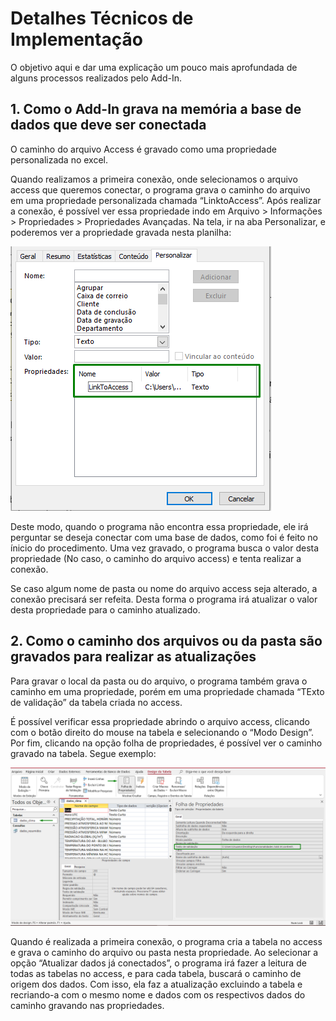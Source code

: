 # Detalhes Técnicos de Implementação

O objetivo aqui e dar uma explicação um pouco mais aprofundada de alguns processos realizados pelo Add-In.

## 1. Como o Add-In grava na memória a base de dados que deve ser conectada

O caminho do arquivo Access é gravado como uma propriedade personalizada no excel.

Quando realizamos a primeira conexão, onde selecionamos o arquivo access que queremos conectar, o programa grava o caminho do arquivo em uma propriedade personalizada chamada “LinktoAccess”. Após realizar a conexão, é possível ver essa propriedade indo em Arquivo > Informações > Propriedades > Propriedades Avançadas. Na tela, ir na aba Personalizar, e poderemos ver a propriedade gravada nesta planilha:

![LinkToAccess](../doc_/imgs_detalhes/LinkToAccess.png)

Deste modo, quando o programa não encontra essa propriedade, ele irá perguntar se deseja conectar com uma base de dados, como foi é feito no ínicio do procedimento. Uma vez gravado, o programa busca o valor desta propriedade (No caso, o caminho do arquivo access) e tenta realizar a conexão.

Se caso algum nome de pasta ou nome do arquivo access seja alterado, a conexão precisará ser refeita. Desta forma o programa irá atualizar o valor desta propriedade para o caminho atualizado.

## 2. Como o caminho dos arquivos ou da pasta são gravados para realizar as atualizações

Para gravar o local da pasta ou do arquivo, o programa também grava o caminho em uma propriedade, porém em uma propriedade chamada “TExto de validação” da tabela criada no access.

É possível verificar essa propriedade abrindo o arquivo access, clicando com o botão direito do mouse na tabela e selecionando o “Modo Design”. Por fim, clicando na opção folha de propriedades, é possível ver o caminho gravado na tabela. Segue exemplo:

![Texto Validação](../doc_/imgs_detalhes/caminho_tabela_access.png)

Quando é realizada a primeira conexão, o programa cria a tabela no access e grava o caminho do arquivo ou pasta nesta propriedade. Ao selecionar a opção “Atualizar dados já conectados”, o programa irá fazer a leitura de todas as tabelas no access, e para cada tabela, buscará o caminho de origem dos dados. Com isso, ela faz a atualização excluindo a tabela e recriando-a com o mesmo nome e dados com os respectivos dados do caminho gravando nas propriedades.
